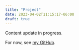 ```yaml
---
title: "Project"
date: 2023-04-02T11:15:17-06:00
draft: true
---
```


Content update in progress. 

For now, see [my GitHub](https://github.com/wgraba).
